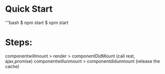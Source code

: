 Quick Start
=======================

'''bash
$ npm start
$ npm start


Steps:
================================================
componentwillmount > render > componentDidMount (call rest, ajax,promise) 
componentwillunmount > componentdidunmount (release the cache)
